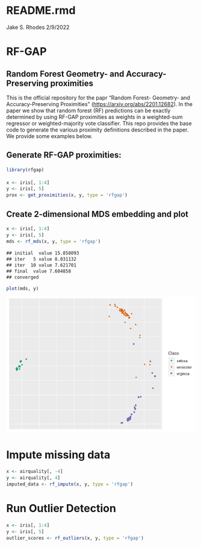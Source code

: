 README.rmd
================
Jake S. Rhodes
2/9/2022

# RF-GAP

## Random Forest Geometry- and Accuracy-Preserving proximities

This is the official repository for the papr “Random Forest- Geometry-
and Accuracy-Preserving Proximities”
(<https://arxiv.org/abs/2201.12682>). In the paper we show that random
forest (RF) predictions can be exactly determined by using RF-GAP
proximities as weights in a weighted-sum regressor or weighted-majority
vote classifier. This repo provides the base code to generate the
various proximity definitions described in the paper. We provide some
examples below.

## Generate RF-GAP proximities:

``` r
library(rfgap)

x <- iris[, 1:4]
y <- iris[, 5]
prox <- get_proximities(x, y, type = 'rfgap')
```

## Create 2-dimensional MDS embedding and plot

``` r
x <- iris[, 1:4]
y <- iris[, 5]
mds <- rf_mds(x, y, type = 'rfgap')
```

    ## initial  value 15.858093 
    ## iter   5 value 8.031132
    ## iter  10 value 7.621701
    ## final  value 7.604858 
    ## converged

``` r
plot(mds, y)
```

![](README_files/figure-gfm/unnamed-chunk-1-1.png)<!-- -->

# Impute missing data

``` r
x <- airquality[, -4]
y <- airquality[, 4]
imputed_data <- rf_impute(x, y, type = 'rfgap')
```

# Run Outlier Detection

``` r
x <- iris[, 1:4]
y <- iris[, 5]
outlier_scores <- rf_outliers(x, y, type = 'rfgap')
```
